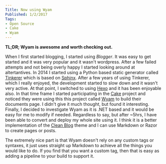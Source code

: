 ```yaml
---
Title: Now using Wyam
Published: 1/2/2017
Tags:
- Open Source
- Cake
- Wyam
---
```


**TL;DR; Wyam is awesome and worth checking out.**

When I first started blogging, I started using *Blogger*. It was easy to get started and it was very popular and it wasn't wordpress. After a few failed attempts and not being overly happy I started looking around at altertantives. In 2014 I started using a Python based static generator called [Tinkerer](http://tinkerer.me) which is based on [Sphinx](http://www.sphinx-doc.org). After a few years of using Tinkerer, which I really enjoyed, the development started to slow down and it wasn't very active. At that point, I switched to using [Hexo](https://hexo.io/) and it has been enjoyable also. In that time frame I started participating in the [Cake](http://cakebuild.net/) project and noticed they were using this this project called [Wyam](https://wyam.io) to build their documents page. I didn't give it much thought, but found it interesting. Finally, I decided to investigate Wyam as it is .NET based and it would be easy for me to modify if needed. Regardless to say, but after ~5hrs, I have been able to convert and deploy my whole site using it. I think it is a better implementation of the [Clean Blog]() theme and I can use Markdown or Razor to create pages or posts. 

The extremely nice part is that Wyam doesn't rely on any custom tags or syntaxes, it just uses straight up Markdown to achieve all the things you would like to do. If you find that you want a custom tag, then that is easy as adding a pipeline to your build to support it. 
